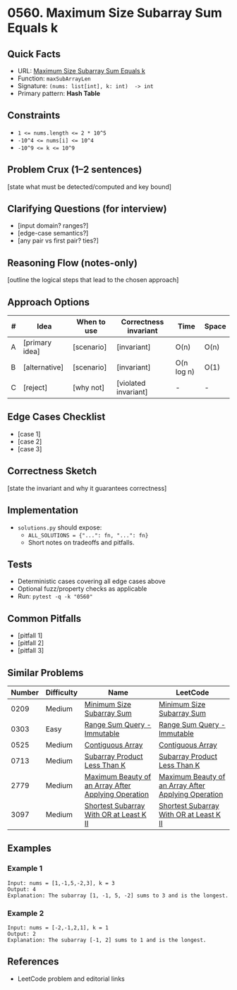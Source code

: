 # 0560. Maximum Size Subarray Sum Equals k

## Quick Facts

- URL: [Maximum Size Subarray Sum Equals k](https://leetcode.com/problems/maximum-size-subarray-sum-equals-k/)
- Function: `maxSubArrayLen`
- Signature: `(nums: list[int], k: int)  -> int`
- Primary pattern: **Hash Table**

## Constraints

- `1 <= nums.length <= 2 * 10^5`
- `-10^4 <= nums[i] <= 10^4`
- `-10^9 <= k <= 10^9`

## Problem Crux (1–2 sentences)

[state what must be detected/computed and key bound]

## Clarifying Questions (for interview)

- [input domain? ranges?]
- [edge-case semantics?]
- [any pair vs first pair? ties?]

## Reasoning Flow (notes-only)

[outline the logical steps that lead to the chosen approach]

## Approach Options

| # | Idea | When to use | Correctness invariant | Time | Space |
|---|------|-------------|-----------------------|------|-------|
| A | [primary idea] | [scenario] | [invariant] | O(n) | O(n) |
| B | [alternative] | [scenario] | [invariant] | O(n log n) | O(1) |
| C | [reject] | [why not] | [violated invariant] | - | - |

## Edge Cases Checklist

- [case 1]
- [case 2]
- [case 3]

## Correctness Sketch

[state the invariant and why it guarantees correctness]

## Implementation

- `solutions.py` should expose:
  - `ALL_SOLUTIONS = {"...": fn, "...": fn}`
  - Short notes on tradeoffs and pitfalls.

## Tests

- Deterministic cases covering all edge cases above
- Optional fuzz/property checks as applicable
- Run: `pytest -q -k "0560"`

## Common Pitfalls

- [pitfall 1]
- [pitfall 2]
- [pitfall 3]

## Similar Problems

| Number | Difficulty | Name | LeetCode |
|---|---|---|---|
| 0209 | Medium | [Minimum Size Subarray Sum](../0209-minimum-size-subarray-sum/readme.md) | [Minimum Size Subarray Sum](https://leetcode.com/problems/minimum-size-subarray-sum/) |
| 0303 | Easy | [Range Sum Query - Immutable](../0303-range-sum-query-immutable/readme.md) | [Range Sum Query - Immutable](https://leetcode.com/problems/range-sum-query-immutable/) |
| 0525 | Medium | [Contiguous Array](../0525-contiguous-array/readme.md) | [Contiguous Array](https://leetcode.com/problems/contiguous-array/) |
| 0713 | Medium | [Subarray Product Less Than K](../0713-subarray-product-less-than-k/readme.md) | [Subarray Product Less Than K](https://leetcode.com/problems/subarray-product-less-than-k/) |
| 2779 | Medium | [Maximum Beauty of an Array After Applying Operation](../2779-maximum-beauty-of-an-array-after-applying-operation/readme.md) | [Maximum Beauty of an Array After Applying Operation](https://leetcode.com/problems/maximum-beauty-of-an-array-after-applying-operation/) |
| 3097 | Medium | [Shortest Subarray With OR at Least K II](../3097-shortest-subarray-with-or-at-least-k-ii/readme.md) | [Shortest Subarray With OR at Least K II](https://leetcode.com/problems/shortest-subarray-with-or-at-least-k-ii/) |

## Examples

### Example 1

```text
Input: nums = [1,-1,5,-2,3], k = 3
Output: 4
Explanation: The subarray [1, -1, 5, -2] sums to 3 and is the longest.
```

### Example 2

```text
Input: nums = [-2,-1,2,1], k = 1
Output: 2
Explanation: The subarray [-1, 2] sums to 1 and is the longest.
```

## References

- LeetCode problem and editorial links
